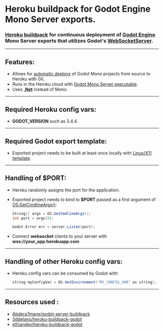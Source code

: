 # **Heroku buildpack for Godot Engine Mono Server exports.**


### [Heroku](https://heroku.com) [buildpack](https://devcenter.heroku.com/articles/buildpacks) for continuous deployment of [Godot Engine](https://godotengine.org) Mono Server exports that utilizes Godot's [WebSocketServer](https://docs.godotengine.org/en/stable/classes/class_websocketserver.html#class-websocketserver).
---
## **Features:**
- Allows for [automatic deploys](https://devcenter.heroku.com/articles/github-integration#automatic-deploys) of Godot Mono projects from source to Heroku with Git.
- Runs in the Heroku cloud with [Godot Mono Server executable](https://godotengine.org/download/server).
- Uses [**.Net**](https://dotnet.microsoft.com/en-us/) instead of Mono.
---
## **Required Heroku config vars:**
- **GODOT_VERSION** such as 3.4.4.
---
## **Required Godot export template:**
- Exported project needs to be built at least once locally with [Linux/X11 template](https://docs.godotengine.org/en/stable/tutorials/export/exporting_for_linux.html?highlight=export%20template).
---
## **Handling of $PORT:**
- Heroku randomly assigns the port for the application.
- Exported project needs to bind to **$PORT** passed as a first argument of [OS.GetCmdlineArgs()](https://docs.godotengine.org/en/stable/classes/class_os.html?highlight=OS#class-os-method-get-cmdline-args):

    ~~~scala
    String[] args = OS.GetCmdlineArgs();
    int port = args[0];

    Godot.Error err = server.Listen(port);
    ~~~
- Connect **websocket** clients to your server with **wss://your_app.herokuapp.com**
---
## **Handling of other Heroku config vars:**
- Heroku config vars can be consumed by Godot with:
    ~~~scala
    string myConfigVar = OS.GetEnvironment("MY_CONFIG_VAR" as string);
    ~~~
---
## **Resources used** :
- [Abdera7mane/godot-server-buildpack](https://github.com/Abdera7mane/godot-server-buildpack)
- [3ddelano/heroku-buildpack-godot](https://github.com/3ddelano/heroku-buildpack-godot)
- [ethiandev/heroku-buildpack-godot](https://github.com/lethiandev/heroku-buildpack-godot)
